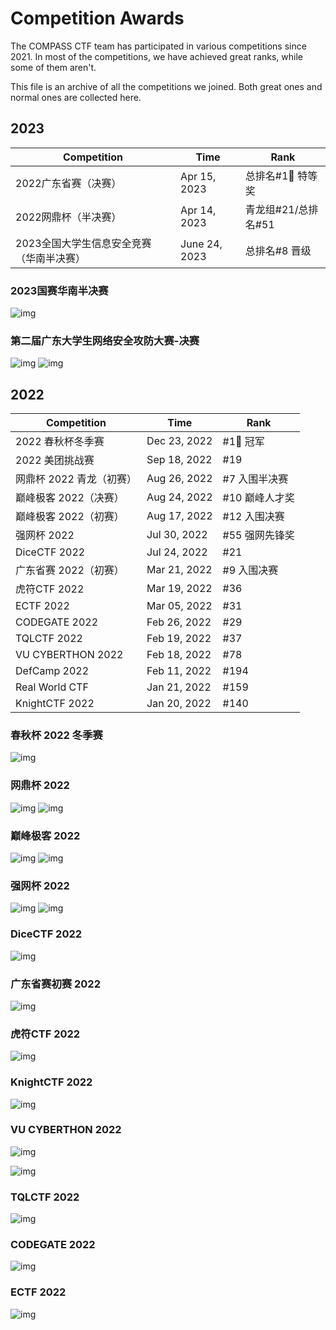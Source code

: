 # Competition Awards

The COMPASS CTF team has participated in various competitions since 2021. In most of the competitions, we have achieved great ranks, while some of them aren't.

This file is an archive of all the competitions we joined. Both great ones and normal ones are collected here.

## 2023

| Competition                              | Time          | Rank                |
| ---------------------------------------- | ------------- | ------------------- |
| 2022广东省赛（决赛）                     | Apr 15, 2023  | 总排名#1🥇 特等奖    |
| 2022网鼎杯（半决赛）                     | Apr 14, 2023  | 青龙组#21/总排名#51 |
| 2023全国大学生信息安全竞赛（华南半决赛） | June 24, 2023 | 总排名#8 晋级       |

### 2023国赛华南半决赛

![img](assets/national-competition-semi-final.jpg)

### 第二届广东大学生网络安全攻防大赛-决赛

![img](assets/gdss2022jsxx.png)
![img](assets/gdss2022js.png)

## 2022

| Competition       | Time           | Rank |
| ----------------- | -------------- | ---- |
| 2022 春秋杯冬季赛  | Dec 23, 2022  |  #1🥇 冠军  |
| 2022 美团挑战赛    | Sep 18, 2022  |  #19  |
| 网鼎杯 2022 青龙（初赛） | Aug 26, 2022  |  #7 入围半决赛  |
| 巅峰极客 2022（决赛） | Aug 24, 2022   | #10 巅峰人才奖 |
| 巅峰极客 2022（初赛） | Aug 17, 2022   | #12 入围决赛 |
| 强网杯 2022        | Jul 30, 2022   | #55 强网先锋奖 |
| DiceCTF 2022      | Jul 24, 2022   | #21  |
| 广东省赛 2022（初赛） | Mar 21, 2022   | #9 入围决赛 |
| 虎符CTF 2022      | Mar 19, 2022   | #36  |
| ECTF 2022         | Mar 05, 2022   | #31  |
| CODEGATE 2022     | Feb 26, 2022   | #29  |
| TQLCTF 2022       | Feb 19, 2022   | #37  |
| VU CYBERTHON 2022 | Feb 18, 2022   | #78  |
| DefCamp 2022      | Feb 11, 2022   | #194 |
| Real World CTF    | Jan 21, 2022   | #159 |
| KnightCTF 2022    | Jan 20, 2022   | #140 |

### 春秋杯 2022 冬季赛
![img](assets/cqb2022.png)

### 网鼎杯 2022
![img](assets/wdb2022h.png)
![img](assets/2022wdbs1.jpg)

### 巅峰极客 2022

![img](assets/dfjkks2022.jpg)
![img](assets/dfjk2022q.jpg)

### 强网杯 2022

![img](assets/qwb2022p.png)
![img](assets/qwb2022.png)

### DiceCTF 2022

![img](assets/dice2022.jpg)

### 广东省赛初赛 2022

![img](assets/GDSS2022.png)

### 虎符CTF 2022

![img](assets/HFCTF2022.png)

### KnightCTF 2022

![img](assets/KnightCTF.png)

### VU CYBERTHON 2022

![img](assets/VU_CTF_1.png)

![img](assets/VU_CTF_2.png)

### TQLCTF 2022

![img](assets/TQL_CTF_1.png)

### CODEGATE 2022

![img](assets/CODEGATE_1.png)

### ECTF 2022

![img](assets/ECTF_1.png)
